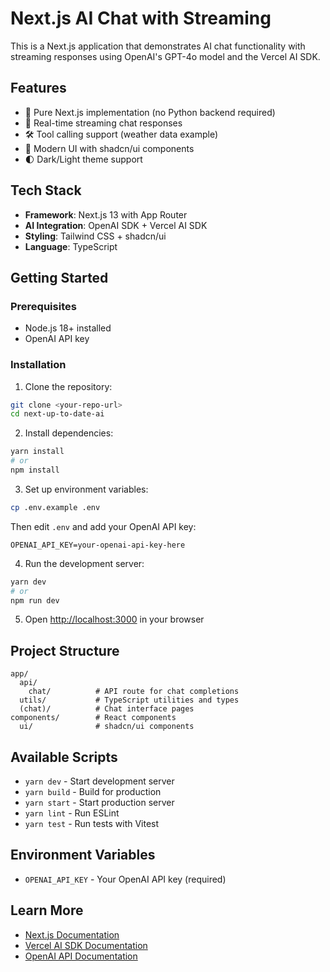 # Next.js AI Chat with Streaming

This is a Next.js application that demonstrates AI chat functionality with streaming responses using OpenAI's GPT-4o model and the Vercel AI SDK.

## Features

- 🚀 Pure Next.js implementation (no Python backend required)
- 💬 Real-time streaming chat responses
- 🛠️ Tool calling support (weather data example)
- 🎨 Modern UI with shadcn/ui components
- 🌓 Dark/Light theme support

## Tech Stack

- **Framework**: Next.js 13 with App Router
- **AI Integration**: OpenAI SDK + Vercel AI SDK
- **Styling**: Tailwind CSS + shadcn/ui
- **Language**: TypeScript

## Getting Started

### Prerequisites

- Node.js 18+ installed
- OpenAI API key

### Installation

1. Clone the repository:
```bash
git clone <your-repo-url>
cd next-up-to-date-ai
```

2. Install dependencies:
```bash
yarn install
# or
npm install
```

3. Set up environment variables:
```bash
cp .env.example .env
```

Then edit `.env` and add your OpenAI API key:
```
OPENAI_API_KEY=your-openai-api-key-here
```

4. Run the development server:
```bash
yarn dev
# or
npm run dev
```

5. Open [http://localhost:3000](http://localhost:3000) in your browser

## Project Structure

```
app/
  api/
    chat/          # API route for chat completions
  utils/           # TypeScript utilities and types
  (chat)/          # Chat interface pages
components/        # React components
  ui/              # shadcn/ui components
```

## Available Scripts

- `yarn dev` - Start development server
- `yarn build` - Build for production
- `yarn start` - Start production server
- `yarn lint` - Run ESLint
- `yarn test` - Run tests with Vitest

## Environment Variables

- `OPENAI_API_KEY` - Your OpenAI API key (required)

## Learn More

- [Next.js Documentation](https://nextjs.org/docs)
- [Vercel AI SDK Documentation](https://sdk.vercel.ai/docs)
- [OpenAI API Documentation](https://platform.openai.com/docs)